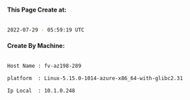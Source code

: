 
   
#### This Page Create at:

```bash

2022-07-29 - 05:59:19 UTC

```

#### Create By Machine:

```bash

Host Name : fv-az198-289

platform  : Linux-5.15.0-1014-azure-x86_64-with-glibc2.31

Ip Local  : 10.1.0.248

```

